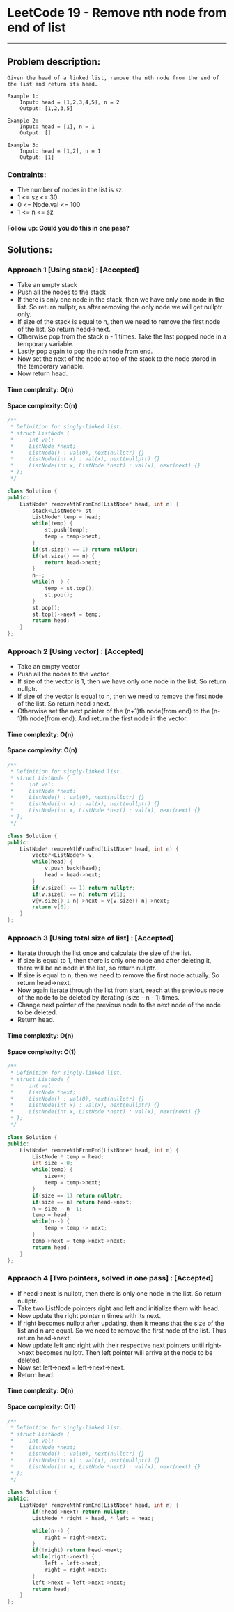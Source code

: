 # LeetCode 19 - Remove nth node from end of list
***
## Problem description:
    Given the head of a linked list, remove the nth node from the end of the list and return its head.

    Example 1:
        Input: head = [1,2,3,4,5], n = 2
        Output: [1,2,3,5]
    
    Example 2:
        Input: head = [1], n = 1
        Output: []

    Example 3:
        Input: head = [1,2], n = 1
        Output: [1]


### Contraints:
 * The number of nodes in the list is sz.
 * 1 <= sz <= 30
 * 0 <= Node.val <= 100
 * 1 <= n <= sz

#### Follow up: Could you do this in one pass?

## Solutions:

### Approach 1 [Using stack] : [Accepted]
 * Take an empty stack
 * Push all the nodes to the stack
 * If there is only one node in the stack, then we have only one node in the list. So return nullptr, as after removing the only node we will get nullptr only.
 * If size of the stack is equal to n, then we need to remove the first node of the list. So return head->next.
 * Otherwise pop from the stack n - 1 times. Take the last popped node in a temporary variable.
 * Lastly pop again to pop the nth node from end. 
 * Now set the next of the node at top of the stack to the node stored in the temporary variable.
 * Now return head.

#### Time complexity: O(n)
#### Space complexity: O(n)

```cpp
/**
 * Definition for singly-linked list.
 * struct ListNode {
 *     int val;
 *     ListNode *next;
 *     ListNode() : val(0), next(nullptr) {}
 *     ListNode(int x) : val(x), next(nullptr) {}
 *     ListNode(int x, ListNode *next) : val(x), next(next) {}
 * };
 */

class Solution {
public:
    ListNode* removeNthFromEnd(ListNode* head, int n) {
        stack<ListNode*> st;
        ListNode* temp = head;
        while(temp) {
            st.push(temp);
            temp = temp->next;
        }
        if(st.size() == 1) return nullptr;
        if(st.size() == n) {
            return head->next;
        }
        n--;
        while(n--) {
            temp = st.top();
            st.pop();
        }
        st.pop();
        st.top()->next = temp;
        return head;
    }
};
```

### Approach 2 [Using vector] : [Accepted]
 * Take an empty vector
 * Push all the nodes to the vector.
 * If size of the vector is 1, then we have only one node in the list. So return nullptr.
 * If size of the vector is equal to n, then we need to remove the first node of the list. So return head->next.
 * Otherwise set the next pointer of the (n+1)th node(from end) to the (n-1)th node(from end). And return the first node in the vector.

#### Time complexity: O(n)
#### Space complexity: O(n)

```cpp
/**
 * Definition for singly-linked list.
 * struct ListNode {
 *     int val;
 *     ListNode *next;
 *     ListNode() : val(0), next(nullptr) {}
 *     ListNode(int x) : val(x), next(nullptr) {}
 *     ListNode(int x, ListNode *next) : val(x), next(next) {}
 * };
 */

class Solution {
public:
    ListNode* removeNthFromEnd(ListNode* head, int n) {
        vector<ListNode*> v;
        while(head) {
            v.push_back(head);
            head = head->next;
        }
        if(v.size() == 1) return nullptr;
        if(v.size() == n) return v[1];
        v[v.size()-1-n]->next = v[v.size()-n]->next;
        return v[0];
    }
};
```

### Approach 3 [Using total size of list] : [Accepted]
 * Iterate through the list once and calculate the size of the list.
 * If size is equal to 1, then there is only one node and after deleting it, there will be no node in the list, so return nullptr.
 * If size is equal to n, then we need to remove the first node actually. So return head->next.
 * Now again iterate through the list from start, reach at the previous node of the node to be deleted by iterating (size - n - 1) times.
 * Change next pointer of the previous node to the next node of the node to be deleted.
 * Return head.

#### Time complexity: O(n)
#### Space complexity: O(1)

```cpp
/**
 * Definition for singly-linked list.
 * struct ListNode {
 *     int val;
 *     ListNode *next;
 *     ListNode() : val(0), next(nullptr) {}
 *     ListNode(int x) : val(x), next(nullptr) {}
 *     ListNode(int x, ListNode *next) : val(x), next(next) {}
 * };
 */

class Solution {
public:
    ListNode* removeNthFromEnd(ListNode* head, int n) {
        ListNode * temp = head;
        int size = 0;
        while(temp) {
            size++;
            temp = temp->next;
        }
        if(size == 1) return nullptr;
        if(size == n) return head->next;
        n = size - n -1;
        temp = head;
        while(n--) {
            temp = temp -> next;
        }
        temp->next = temp->next->next;
        return head;
    }
};
```

### Appraoch 4 [Two pointers, solved in one pass] : [Accepted]
 * If head->next is nullptr, then there is only one node in the list. So return nullptr.
 * Take two ListNode pointers right and left and initialize them with head.
 * Now update the right pointer n times with its next.
 * If right becomes nullptr after updating, then it means that the size of the list and n are equal. So we need to remove the first node of the list. Thus return head->next.
 * Now update left and right with their respective next pointers until right->next becomes nullptr. Then left pointer will arrive at the node to be deleted.
 * Now set left->next = left->next->next.
 * Return head.

#### Time complexity: O(n)
#### Space complexity: O(1)

```cpp
/**
 * Definition for singly-linked list.
 * struct ListNode {
 *     int val;
 *     ListNode *next;
 *     ListNode() : val(0), next(nullptr) {}
 *     ListNode(int x) : val(x), next(nullptr) {}
 *     ListNode(int x, ListNode *next) : val(x), next(next) {}
 * };
 */

class Solution {
public:
    ListNode* removeNthFromEnd(ListNode* head, int n) {
        if(!head->next) return nullptr; 
        ListNode * right = head, * left = head;

        while(n--) {
            right = right->next;
        }
        if(!right) return head->next;
        while(right->next) {
            left = left->next;
            right = right->next;
        }
        left->next = left->next->next;
        return head;
    }
};
```